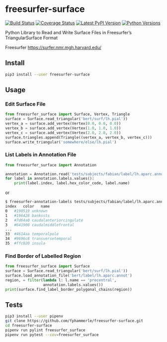 # freesurfer-surface

[![Build Status](https://travis-ci.org/fphammerle/freesurfer-surface.svg?branch=master)](https://travis-ci.org/fphammerle/freesurfer-surface)
[![Coverage Status](https://coveralls.io/repos/github/fphammerle/freesurfer-surface/badge.svg?branch=master)](https://coveralls.io/github/fphammerle/freesurfer-surface?branch=master)
[![Latest PyPI Version](https://img.shields.io/pypi/v/freesurfer-surface.svg)](https://pypi.org/project/freesurfer-surface/#history)
[![Python Versions](https://img.shields.io/pypi/pyversions/freesurfer-surface.svg)](https://pypi.org/project/freesurfer-surface/)

Python Library to Read and Write Surface Files in Freesurfer’s TriangularSurface Format

Freesurfer https://surfer.nmr.mgh.harvard.edu/

## Install

```sh
pip3 install --user freesurfer-surface
```

## Usage

### Edit Surface File

```python
from freesurfer_surface import Surface, Vertex, Triangle
surface = Surface.read_triangular('bert/surf/lh.pial'))
vertex_a = surface.add_vertex(Vertex(0.0, 0.0, 0.0))
vertex_b = surface.add_vertex(Vertex(1.0, 1.0, 1.0))
vertex_c = surface.add_vertex(Vertex(2.0, 2.0, 2.0))
surface.triangles.append(Triangle((vertex_a, vertex_b, vertex_c)))
surface.write_triangular('somewhere/else/lh.pial')
```

### List Labels in Annotation File

```python
from freesurfer_surface import Annotation

annotation = Annotation.read('tests/subjects/fabian/label/lh.aparc.annot')
for label in annotation.labels.values():
    print(label.index, label.hex_color_code, label.name)
```

or

```sh
$ freesurfer-annotation-labels tests/subjects/fabian/label/lh.aparc.annot
index	color	name
0	#190519	unknown
1	#196428	bankssts
2	#7d64a0	caudalanteriorcingulate
3	#641900	caudalmiddlefrontal
...
33	#4614aa	temporalpole
34	#9696c8	transversetemporal
35	#ffc020	insula
```

### Find Border of Labelled Region

```python
from freesurfer_surface import Surface
surface = Surface.read_triangular('bert/surf/lh.pial'))
surface.load_annotation_file('bert/label/lh.aparc.annot')
region, = filter(lambda l: l.name == 'precentral',
                 annotation.labels.values())
print(surface.find_label_border_polygonal_chains(region))
```

## Tests

```sh
pip3 install --user pipenv
git clone https://github.com/fphammerle/freesurfer-surface.git
cd freesurfer-surface
pipenv run pylint freesurfer_surface
pipenv run pytest --cov=freesurfer_surface
```
